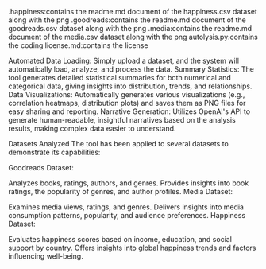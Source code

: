 
.happiness:contains the readme.md document of the happiness.csv dataset along with the png 
.goodreads:contains the readme.md document of the goodreads.csv dataset along with the png
.media:contains the readme.md document of the media.csv dataset along with the png
autolysis.py:contains the coding
license.md:contains the license

Automated Data Loading: Simply upload a dataset, and the system will automatically load, analyze, and process the data.
Summary Statistics: The tool generates detailed statistical summaries for both numerical and categorical data, giving insights into distribution, trends, and relationships.
Data Visualizations: Automatically generates various visualizations (e.g., correlation heatmaps, distribution plots) and saves them as PNG files for easy sharing and reporting.
Narrative Generation: Utilizes OpenAI's API to generate human-readable, insightful narratives based on the analysis results, making complex data easier to understand.

Datasets Analyzed
The tool has been applied to several datasets to demonstrate its capabilities:

Goodreads Dataset:

Analyzes books, ratings, authors, and genres.
Provides insights into book ratings, the popularity of genres, and author profiles.
Media Dataset:

Examines media views, ratings, and genres.
Delivers insights into media consumption patterns, popularity, and audience preferences.
Happiness Dataset:

Evaluates happiness scores based on income, education, and social support by country.
Offers insights into global happiness trends and factors influencing well-being.
